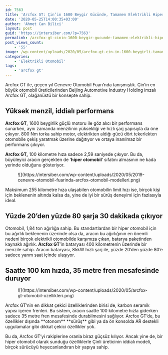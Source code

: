 ```yaml
---
id: 7563
title: 'Arcfox GT: Çin’in 1600 Beygir Gücünde, Tamamen Elektrikli Hiper Otomobili'
date: '2020-05-25T14:00:35+03:00'
author: 'Ahmet Can Bilici'
layout: post
guid: 'https://intersiber.com/?p=7563'
permalink: /arcfox-gt-cinin-1600-beygir-gucunde-tamamen-elektrikli-hiper-otomobili/
post_views_count:
    - '55'
image: /wp-content/uploads/2020/05/arcfox-gt-cin-in-1600-beygirli-tamamen-elektrikli-hiper-otomobili.png
categories:
    - 'Elektrikli Otomobil'
tags:
    - 'arcfox gt'
---
```


Arcfox GT ile, geçen yıl Cenevre Otomobil Fuarı’nda tanışmıştık. Çin’in en büyük otomobil üreticilerinden Beijing Automotive Industry Holding imzalı Arcfox GT, olağanüstü bir konsepte sahip.

## Yüksek menzil, iddialı performans

**Arcfox GT**, 1600 beygirlik güçlü motoru ile göz alıcı bir performans sunarken, aynı zamanda menzilinin yüksekliği ve hızlı şarj yapısıyla da öne çıkıyor. 800 Nm torka sahip motor, elektrikten aldığı gücü dört tekerlekten otomobile çekiş yaratmak üzerine dağıtıyor ve ortaya inanılmaz bir performans çıkıyor.

**Arcfox GT,** 100 kilometre hıza sadece 2,59 saniyede çıkıyor. Bu da, büyüleyici aracın gerçekten de ‘**hiper otomobil**’ sıfatını almasının ne kada yerinde olduğunu gösteriyor.

<figure class="wp-block-image size-large">![](https://intersiber.com/wp-content/uploads/2020/05/2019-cenevre-otomobil-fuarinda-arcfox-otomobil-modelleri.png)</figure>Maksimum 255 kilometre hıza ulaşabilen otomobilin limit hızı ise, birçok kişi için beklenenin altında kalsa da, yine de iyi bir sürüş deneyimi için fazlasıyla ideal.

## Yüzde 20’den yüzde 80 şarja 30 dakikada çıkıyor

Otomobil, 1,84 ton ağırlığa sahip. Bu standartlardan bir hiper otomobil için bu ağırlık beklenenin üzerinde olsa da, aracın bu ağırlığının en önemli nedeni birçok elektrikli otomobilde karşımıza çıkan, batarya paketinden kaynaklı ağırlık. **Arcfox GT**’in bataryası 400 kilometrenin üzerinde bir menzile sahip. Aracın bataryası, 85kW hızlı şarj ile, yüzde 20’den yüzde 80’e sadece yarım saat içinde ulaşıyor.

## Saatte 100 km hızda, 35 metre fren mesafesinde duruyor

<figure class="wp-block-image size-large">![](https://intersiber.com/wp-content/uploads/2020/05/arcfox-gt-otomobil-ozellikleri.png)</figure>Arcfox GT’nin en dikkat çekici özelliklerinden birisi de, karbon seramik yapısı içeren frenleri. Bu sistem, aracın saatte 100 kilometre hızla giderken sadece 35 metre fren mesafesinde durabilmesini sağlıyor. Arcfox GT’de, bu özellikler dışında **otonom** **sürüş** gibi ya da ön konsolda AR destekli uygulamalar gibi dikkat çekici özellikler yok.

Bu da, Arcfox GT’yi rakiplerine oranla biraz güçsüz kılıyor. Ancak yine de, bir hiper otomobil olarak sunduğu özelliklerle Çinli üreticinin iddialı modeli, birçok sürücüyü heyecanlandıran bir yapıya sahip.